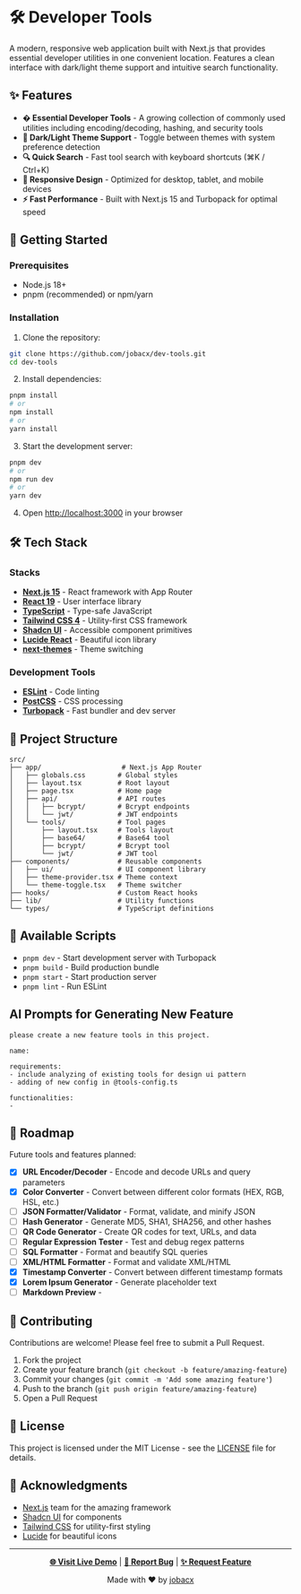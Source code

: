 # 🛠️ Developer Tools

A modern, responsive web application built with Next.js that provides essential developer utilities in one convenient location. Features a clean interface with dark/light theme support and intuitive search functionality.

## ✨ Features

- **�️ Essential Developer Tools** - A growing collection of commonly used utilities including encoding/decoding, hashing, and security tools
- **🎨 Dark/Light Theme Support** - Toggle between themes with system preference detection
- **🔍 Quick Search** - Fast tool search with keyboard shortcuts (⌘K / Ctrl+K)
- **📱 Responsive Design** - Optimized for desktop, tablet, and mobile devices
- **⚡ Fast Performance** - Built with Next.js 15 and Turbopack for optimal speed

## 🚀 Getting Started

### Prerequisites

- Node.js 18+ 
- pnpm (recommended) or npm/yarn

### Installation

1. Clone the repository:
```bash
git clone https://github.com/jobacx/dev-tools.git
cd dev-tools
```

2. Install dependencies:
```bash
pnpm install
# or
npm install
# or 
yarn install
```

3. Start the development server:
```bash
pnpm dev
# or
npm run dev
# or
yarn dev
```

4. Open [http://localhost:3000](http://localhost:3000) in your browser

## 🛠️ Tech Stack

### Stacks
- **[Next.js 15](https://nextjs.org)** - React framework with App Router
- **[React 19](https://react.dev)** - User interface library
- **[TypeScript](https://www.typescriptlang.org)** - Type-safe JavaScript
- **[Tailwind CSS 4](https://tailwindcss.com)** - Utility-first CSS framework
- **[Shadcn UI](https://ui.shadcn.com)** - Accessible component primitives
- **[Lucide React](https://lucide.dev)** - Beautiful icon library
- **[next-themes](https://github.com/pacocoursey/next-themes)** - Theme switching

### Development Tools
- **[ESLint](https://eslint.org)** - Code linting
- **[PostCSS](https://postcss.org)** - CSS processing
- **[Turbopack](https://turbo.build/pack)** - Fast bundler and dev server

## 📁 Project Structure

```
src/
├── app/                    # Next.js App Router
│   ├── globals.css        # Global styles
│   ├── layout.tsx         # Root layout
│   ├── page.tsx           # Home page
│   ├── api/               # API routes
│   │   ├── bcrypt/        # Bcrypt endpoints
│   │   └── jwt/           # JWT endpoints
│   └── tools/             # Tool pages
│       ├── layout.tsx     # Tools layout
│       ├── base64/        # Base64 tool
│       ├── bcrypt/        # Bcrypt tool
│       └── jwt/           # JWT tool
├── components/            # Reusable components
│   ├── ui/                # UI component library
│   ├── theme-provider.tsx # Theme context
│   └── theme-toggle.tsx   # Theme switcher
├── hooks/                 # Custom React hooks
├── lib/                   # Utility functions
└── types/                 # TypeScript definitions
```

## 🔧 Available Scripts

- `pnpm dev` - Start development server with Turbopack
- `pnpm build` - Build production bundle
- `pnpm start` - Start production server  
- `pnpm lint` - Run ESLint

## AI Prompts for Generating New Feature
```
please create a new feature tools in this project.

name:

requirements:
- include analyzing of existing tools for design ui pattern
- adding of new config in @tools-config.ts

functionalities: 
- 
```

## 🎯 Roadmap

Future tools and features planned:

- [x] **URL Encoder/Decoder** - Encode and decode URLs and query parameters
- [x] **Color Converter** - Convert between different color formats (HEX, RGB, HSL, etc.)
- [ ] **JSON Formatter/Validator** - Format, validate, and minify JSON
- [ ] **Hash Generator** - Generate MD5, SHA1, SHA256, and other hashes
- [ ] **QR Code Generator** - Create QR codes for text, URLs, and data
- [ ] **Regular Expression Tester** - Test and debug regex patterns
- [ ] **SQL Formatter** - Format and beautify SQL queries
- [ ] **XML/HTML Formatter** - Format and validate XML/HTML
- [x] **Timestamp Converter** - Convert between different timestamp formats
- [x] **Lorem Ipsum Generator** - Generate placeholder text
- [ ] **Markdown Preview** - 

## 🤝 Contributing

Contributions are welcome! Please feel free to submit a Pull Request.

1. Fork the project
2. Create your feature branch (`git checkout -b feature/amazing-feature`)
3. Commit your changes (`git commit -m 'Add some amazing feature'`)
4. Push to the branch (`git push origin feature/amazing-feature`)
5. Open a Pull Request

## 📄 License

This project is licensed under the MIT License - see the [LICENSE](LICENSE) file for details.

## 🙏 Acknowledgments

- [Next.js](https://nextjs.org) team for the amazing framework
- [Shadcn UI](https://ui.shadcn.com) for components
- [Tailwind CSS](https://tailwindcss.com) for utility-first styling
- [Lucide](https://lucide.dev) for beautiful icons

---

<div align="center">

**[🌐 Visit Live Demo](https://dev-tools-jbacule.vercel.app)** | **[📝 Report Bug](https://github.com/jobacx/dev-tools/issues)** | **[✨ Request Feature](https://github.com/jobacx/dev-tools/issues)**

Made with ❤️ by [jobacx](https://github.com/jobacx)

</div>
